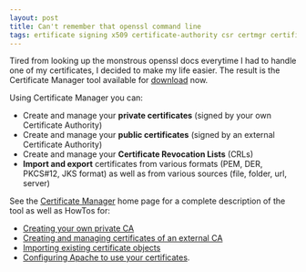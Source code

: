 ```yaml
---
layout: post
title: Can't remember that openssl command line
tags: ertificate signing x509 certificate-authority csr certmgr certificate-management
---
```

Tired from looking up the monstrous openssl docs everytime I had to handle one of my certificates, I decided to make my life easier.
The result is the Certificate Manager tool available for [download](https://github.com/hdecarne/certmgr/releases) now.

<!--more-->

Using Certificate Manager you can:
 * Create and manage your **private certificates** (signed by your own Certificate Authority)
 * Create and manage your **public certificates** (signed by an external Certificate Authority)
 * Create and manage your **Certificate Revocation Lists** (CRLs)
 * **Import and export** certificates from various formats (PEM, DER, PKCS#12, JKS format) as well as from various sources (file, folder, url, server)

See the [Certificate Manager](https://certmgr.carne.de) home page for a complete description of the tool as well as HowTos for:
 * [Creating your own private CA](https://certmgr.carne.de/howtoLocalCA/)
 * [Creating and managing certificates of an external CA](https://certmgr.carne.de/howtoExternalCA/)
 * [Importing existing certificate objects](https://certmgr.carne.de/howtoImport/)
 * [Configuring Apache to use your certificates](https://certmgr.carne.de/howtoApache/).
